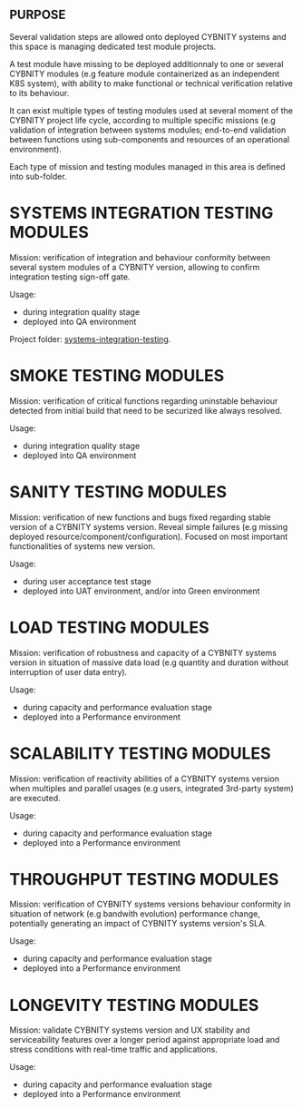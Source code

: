 ## PURPOSE
Several validation steps are allowed onto deployed CYBNITY systems and this space is managing dedicated test module projects.

A test module have missing to be deployed additionnaly to one or several CYBNITY modules (e.g feature module containerized as an independent K8S system), with ability to make functional or technical verification relative to its behaviour.

It can exist multiple types of testing modules used at several moment of the CYBNITY project life cycle, according to multiple specific missions (e.g validation of integration between systems modules; end-to-end validation between functions using sub-components and resources of an operational environment).

Each type of mission and testing modules managed in this area is defined into sub-folder.

# SYSTEMS INTEGRATION TESTING MODULES
Mission: verification of integration and behaviour conformity between several system modules of a CYBNITY version, allowing to confirm integration testing sign-off gate.

Usage:
- during integration quality stage
- deployed into QA environment

Project folder: [systems-integration-testing](systems-integration-testing/README.md).

# SMOKE TESTING MODULES
Mission: verification of critical functions regarding uninstable behaviour detected from initial build that need to be securized like always resolved.

Usage:
- during integration quality stage
- deployed into QA environment

# SANITY TESTING MODULES
Mission: verification of new functions and bugs fixed regarding stable version of a CYBNITY systems version. Reveal simple failures (e.g missing deployed resource/component/configuration). Focused on most important functionalities of systems new version.

Usage:
- during user acceptance test stage
- deployed into UAT environment, and/or into Green environment

# LOAD TESTING MODULES
Mission: verification of robustness and capacity of a CYBNITY systems version in situation of massive data load (e.g quantity and duration without interruption of user data entry).

Usage:
- during capacity and performance evaluation stage
- deployed into a Performance environment

# SCALABILITY TESTING MODULES
Mission: verification of reactivity abilities of a CYBNITY systems version when multiples and parallel usages (e.g users, integrated 3rd-party system) are executed.

Usage:
- during capacity and performance evaluation stage
- deployed into a Performance environment

# THROUGHPUT TESTING MODULES
Mission: verification of CYBNITY systems versions behaviour conformity in situation of network (e.g bandwith evolution) performance change, potentially generating an impact of CYBNITY systems version's SLA.

Usage:
- during capacity and performance evaluation stage
- deployed into a Performance environment

# LONGEVITY TESTING MODULES
Mission: validate CYBNITY systems version and UX stability and serviceability features over a longer period against appropriate load and stress conditions with real-time traffic and applications.

Usage:
- during capacity and performance evaluation stage
- deployed into a Performance environment
